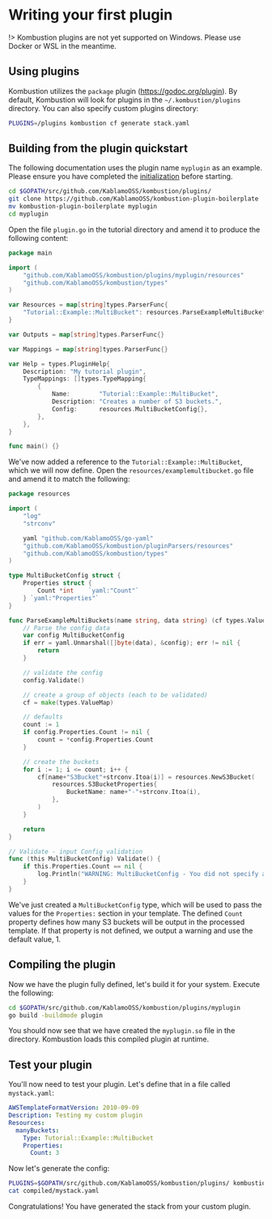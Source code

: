 # Writing your first plugin

!> Kombustion plugins are not yet supported on Windows. Please use Docker or WSL in the meantime.

## Using plugins

Kombustion utilizes the `package` plugin (https://godoc.org/plugin). By default, Kombustion
will look for plugins in the `~/.kombustion/plugins` directory. You can also specify custom
plugins directory:

```sh
PLUGINS=/plugins kombustion cf generate stack.yaml
```

## Building from the plugin quickstart

The following documentation uses the plugin name `myplugin` as an example. Please ensure you have completed the [initialization](initialization.md) before starting.

```sh
cd $GOPATH/src/github.com/KablamoOSS/kombustion/plugins/
git clone https://github.com/KablamoOSS/kombustion-plugin-boilerplate
mv kombustion-plugin-boilerplate myplugin
cd myplugin
```

Open the file `plugin.go` in the tutorial directory and amend it to produce the following content:

```plugin.go
package main

import (
	"github.com/KablamoOSS/kombustion/plugins/myplugin/resources"
	"github.com/KablamoOSS/kombustion/types"
)

var Resources = map[string]types.ParserFunc{
	"Tutorial::Example::MultiBucket": resources.ParseExampleMultiBuckets,
}

var Outputs = map[string]types.ParserFunc{}

var Mappings = map[string]types.ParserFunc{}

var Help = types.PluginHelp{
	Description: "My tutorial plugin",
	TypeMappings: []types.TypeMapping{
		{
			Name:        "Tutorial::Example::MultiBucket",
			Description: "Creates a number of S3 buckets.",
			Config:      resources.MultiBucketConfig{},
		},
	},
}

func main() {}
```

We've now added a reference to the `Tutorial::Example::MultiBucket`, which we will now define. Open the `resources/examplemultibucket.go` file and amend it to match the following:

```resources/examplemultibucket.go
package resources

import (
	"log"
	"strconv"

	yaml "github.com/KablamoOSS/go-yaml"
	"github.com/KablamoOSS/kombustion/pluginParsers/resources"
	"github.com/KablamoOSS/kombustion/types"
)

type MultiBucketConfig struct {
	Properties struct {
		Count *int    `yaml:"Count"`
	} `yaml:"Properties"`
}

func ParseExampleMultiBuckets(name string, data string) (cf types.ValueMap, err error) {
	// Parse the config data
	var config MultiBucketConfig
	if err = yaml.Unmarshal([]byte(data), &config); err != nil {
		return
	}

	// validate the config
	config.Validate()

	// create a group of objects (each to be validated)
	cf = make(types.ValueMap)

	// defaults
	count := 1
	if config.Properties.Count != nil {
		count = *config.Properties.Count
	}

	// create the buckets
	for i := 1; i <= count; i++ {
		cf[name+"S3Bucket"+strconv.Itoa(i)] = resources.NewS3Bucket(
			resources.S3BucketProperties{
				BucketName: name+"-"+strconv.Itoa(i),
			},
		)
	}

	return
}

// Validate - input Config validation
func (this MultiBucketConfig) Validate() {
	if this.Properties.Count == nil {
		log.Println("WARNING: MultiBucketConfig - You did not specify a 'Count', defaulting to 1")
	}
}
```

We've just created a `MultiBucketConfig` type, which will be used to pass the values for the `Properties:` section in your template. The defined `Count` property defines how many S3 buckets will be output in the processed template. If that property is not defined, we output a warning and use the default value, 1.

## Compiling the plugin

Now we have the plugin fully defined, let's build it for your system. Execute the following:

```sh
cd $GOPATH/src/github.com/KablamoOSS/kombustion/plugins/myplugin
go build -buildmode plugin
```

You should now see that we have created the `myplugin.so` file in the directory. Kombustion loads this compiled plugin at runtime.

## Test your plugin

You'll now need to test your plugin. Let's define that in a file called `mystack.yaml`:

```mystack.yaml
AWSTemplateFormatVersion: 2010-09-09
Description: Testing my custom plugin
Resources:
  manyBuckets:
    Type: Tutorial::Example::MultiBucket
    Properties:
      Count: 3
```

Now let's generate the config:

```sh
PLUGINS=$GOPATH/src/github.com/KablamoOSS/kombustion/plugins/ kombustion cf generate mystack.yaml
cat compiled/mystack.yaml
```

Congratulations! You have generated the stack from your custom plugin.